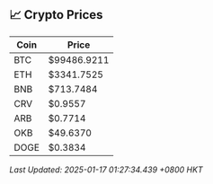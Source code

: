 ## 📈 Crypto Prices

| Coin | Price |
| ---- | ----- |
| BTC | $99486.9211 |
| ETH | $3341.7525 |
| BNB | $713.7484 |
| CRV | $0.9557 |
| ARB | $0.7714 |
| OKB | $49.6370 |
| DOGE | $0.3834 |

_Last Updated: 2025-01-17 01:27:34.439 +0800 HKT_